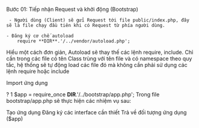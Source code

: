 Bước 01: Tiếp nhận Request và khởi động (Bootstrap)

     - Người dùng (Client) sẽ gửi Request tới file public/index.php, đây sẽ là file chạy đầu tiên khi có Request từ phía người dùng.

    - Đăng ký cơ chế autoload
        require **DIR**.'/../vendor/autoload.php';

Hiểu một cách đơn giản, Autoload sẽ thay thế các lệnh require, include. Chỉ cần trong các file có tên Class trùng với tên file và có namespace theo quy tắc, hệ thống sẽ tự động load các file đó mà không cần phải sử dụng các lệnh require hoặc include

Import ứng dụng

?
1
$app = require_once **DIR**.'/../bootstrap/app.php';
Trong file bootstrap/app.php sẽ thực hiện các nhiệm vụ sau:

Tạo ứng dụng
Đăng ký các interface cần thiết
Trả về đối tượng ứng dụng ($app)
